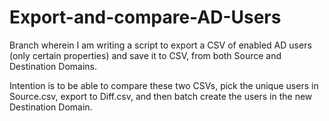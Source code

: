 # Export-and-compare-AD-Users

Branch wherein I am writing a script to export a CSV of enabled AD users (only certain properties) and save it to CSV, from both Source and Destination Domains.

Intention is to be able to compare these two CSVs, pick the unique users in Source.csv, export to Diff.csv, and then batch create the users in the new Destination Domain.
